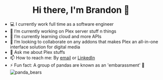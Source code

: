 <h1 align="center">Hi there, I'm Brandon 👋 </h1>

<!--
**hackermanEXE/hackermanEXE** is a ✨ _special_ ✨ repository because its `README.md` (this file) appears on your GitHub profile.
-->
- 💻 I currently work full time as a software engineer
- 🔭 I’m currently working on Plex server stuff n things
- 🌱 I’m currently learning cloud and more APIs
- 👯 I’m looking to collaborate on any addons that makes Plex an all-in-one interface solution for digital media
- 💬 Ask me about Plex stuffs
- 📫 How to reach me: By [email](brandon.hill1025@gmail.com) or [LinkedIn](https://www.linkedin.com/in/bhill25/)
- ⚡ Fun fact: A group of pandas are known as an 'embarassment' 🐼
![panda_bears](http://www.geocities.ws/allaboutbears/index/pandas.jpg)
